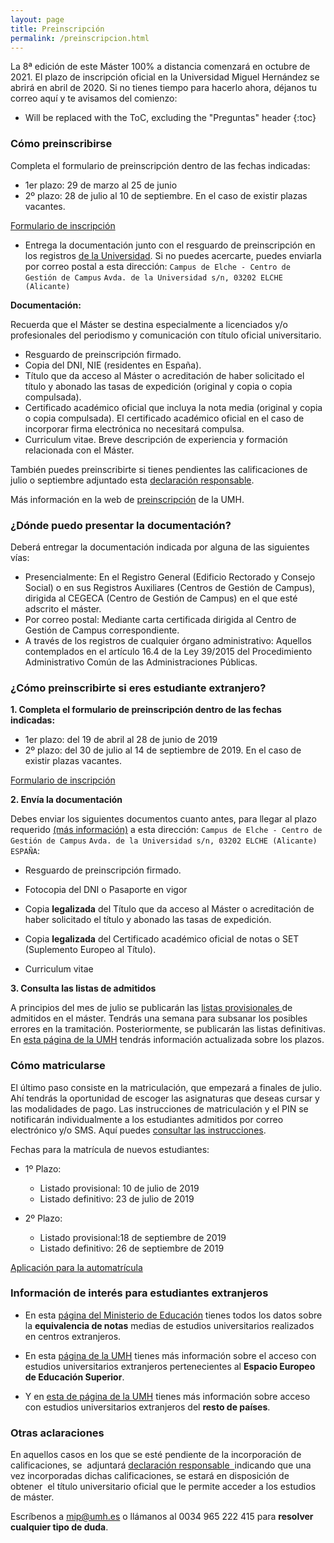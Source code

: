```yaml
---
layout: page
title: Preinscripción
permalink: /preinscripcion.html
---
```


La 8ª edición de este Máster 100% a distancia comenzará en octubre de 2021. El plazo de inscripción oficial en la Universidad Miguel Hernández se abrirá en abril de 2020. Si no tienes tiempo para hacerlo ahora, déjanos tu correo aquí y te avisamos del comienzo:

* Will be replaced with the ToC, excluding the "Preguntas" header
{:toc}

### Cómo preinscribirse

Completa el formulario de preinscripción dentro de las fechas indicadas:

 - 1er plazo: 29 de marzo al 25 de junio
 - 2º plazo: 28 de julio al 10 de septiembre. En el caso de existir plazas vacantes.

<div class="card text-center">
  <div class="card-block">
    <a href="https://universite.umh.es/preins_postgrado/master/listado" class="btn btn-primary btn-lg btn-block">Formulario de inscripción</a>
  </div>
</div>

- Entrega la documentación junto con el resguardo de preinscripción en los registros [de la Universidad](http://www.umh.es/contenido/Estudiantes/:CEGECA/datos_es.html). Si no puedes acercarte, puedes enviarla por correo postal a esta dirección: ``Campus de Elche - Centro de Gestión de Campus`` 
``Avda. de la Universidad s/n, 03202 ELCHE (Alicante)``

**Documentación:**

Recuerda que el Máster se destina especialmente a licenciados y/o profesionales del periodismo y comunicación con título oficial universitario.

-   Resguardo de preinscripción firmado.
-   Copia del DNI, NIE (residentes en España).
-   Título que da acceso al Máster o acreditación de haber solicitado el título y abonado las tasas de expedición (original y copia o copia compulsada).
-   Certificado académico oficial que incluya la nota media (original y copia o copia compulsada). El certificado académico oficial en el caso de incorporar firma electrónica no necesitará compulsa.
-   Curriculum vitae. Breve descripción de experiencia y formación relacionada con el Máster.

<div class="card text-center">
  <div class="card-block">
    <p class="card-text">También puedes preinscribirte si tienes pendientes las calificaciones de julio o septiembre adjuntado esta <a href="http://estudios.umh.es/files/2018/04/Declaraci%C3%B3n-responsable-NUEVA-1.pdf" target="_blank">declaración responsable</a>.</p>
</div>
</div>

Más información en la web de [preinscripción](https://estudios.umh.es/acceso/masters/preinscripcion/) de la UMH.

### ¿Dónde puedo presentar la documentación?

Deberá entregar la documentación indicada por alguna de las siguientes vías:

- Presencialmente: En el Registro General (Edificio Rectorado y Consejo Social) o en sus Registros Auxiliares (Centros de Gestión de Campus), dirigida al CEGECA (Centro de Gestión de Campus) en el que esté adscrito el máster.
- Por correo postal: Mediante carta certificada dirigida al Centro de Gestión de Campus correspondiente.
- A través de los registros de cualquier órgano administrativo: Aquellos contemplados en el artículo 16.4 de la Ley 39/2015 del Procedimiento Administrativo Común de las Administraciones Públicas.

### ¿Cómo preinscribirte si eres estudiante extranjero?

**1. Completa el formulario de preinscripción dentro de las fechas indicadas:**

 - 1er plazo: del 19 de abril al 28 de junio de 2019
 - 2º plazo: del 30 de julio al 14 de septiembre de 2019. En el caso de existir plazas vacantes.

<div class="card text-center">
  <div class="card-block">
    <a href="http://universite.umh.es/pop/preins_acceso.asp" class="btn btn-primary btn-lg btn-block">Formulario de inscripción</a>
  </div>
</div>

**2. Envía la documentación**

Debes enviar los siguientes documentos cuanto antes, para llegar al plazo requerido [(más información)](http://estudios.umh.es/acceso/masters/acceso-con-estudios-universitarios-extranjeros/resto-de-paises/) a esta dirección: ``Campus de Elche - Centro de Gestión de Campus`` 
``Avda. de la Universidad s/n, 03202 ELCHE (Alicante) ESPAÑA``:

* Resguardo de preinscripción firmado.

* Fotocopia del DNI o Pasaporte en vigor

* Copia **legalizada** del Título que da acceso al Máster o acreditación de haber solicitado el título y abonado las tasas de expedición.

* Copia **legalizada** del Certificado académico oficial de notas o SET (Suplemento Europeo al Título).

* Curriculum vitae

**3. Consulta las listas de admitidos**

A principios del mes de julio se publicarán las [listas provisionales ](http://estudios.umh.es/lista-provisional-admitidos-en-master-universitario/) de admitidos en el máster. Tendrás una semana para subsanar los posibles errores en la tramitación. Posteriormente, se publicarán las listas definitivas. En [esta página de la UMH](http://estudios.umh.es/acceso/masters/preinscripcion/plazos-publicacion-listas-y-subsanaciones/plazos-publicacion-listas/) tendrás información actualizada sobre los plazos.

### Cómo matricularse

El último paso consiste en la matriculación, que empezará a finales de julio. Ahí tendrás la oportunidad de escoger las asignaturas que deseas cursar y las modalidades de pago. Las instrucciones de matriculación y el PIN se notificarán individualmente a los estudiantes admitidos por correo electrónico y/o SMS. Aquí puedes [consultar las instrucciones](http://estudios.umh.es/matriculacion/matricula-de-masters/).

Fechas para la matrícula de nuevos estudiantes:

- 1º Plazo: 
  - Listado provisional: 10 de julio de 2019           
  - Listado definitivo: 23 de julio de 2019

- 2º Plazo: 
  - Listado provisional:18 de septiembre de 2019
  - Listado definitivo: 26 de septiembre de 2019

<div class="card text-center">
  <div class="card-block">
    <a href="https://matricula.umh.es/" class="btn btn-primary btn-lg btn-block">Aplicación para la automatrícula</a>
  </div>
</div>

### Información de interés para estudiantes extranjeros

* En esta [página del Ministerio de Educación](http://www.mecd.gob.es/mecd/servicios-al-ciudadano-mecd/catalogo/general/educacion/203615/ficha.html) tienes todos los datos sobre la **equivalencia de notas** medias de estudios universitarios realizados en centros extranjeros.

* En esta [página de la UMH](http://estudios.umh.es/acceso/masters/acceso-con-estudios-universitarios-extranjeros/espacio-europeo-de-educacion-superior/) tienes más información sobre el acceso con estudios universitarios extranjeros pertenecientes al **Espacio Europeo de Educación Superior**.

* Y en [esta de página de la UMH](http://estudios.umh.es/acceso/masters/acceso-con-estudios-universitarios-extranjeros/resto-de-paises/) tienes más información sobre acceso con estudios universitarios extranjeros del **resto de países**.

### Otras aclaraciones

En aquellos casos en los que se esté pendiente de la incorporación de calificaciones, se  adjuntará [declaración responsable  ](http://estudios.umh.es/files/2017/02/Declaracion-responsable.pdf)indicando que una vez incorporadas dichas calificaciones, se estará en disposición de obtener  el título universitario oficial que le permite acceder a los estudios de máster.

Escríbenos a [mip@umh.es](mailto:mip@umh.es) o llámanos al 0034 965 222 415 para **resolver cualquier tipo de duda**.



